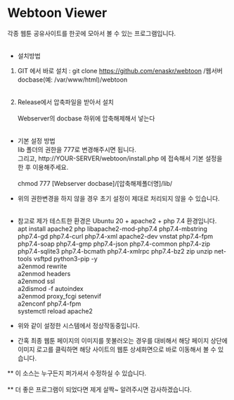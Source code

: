 # Webtoon Viewer

각종 웹툰 공유사이트를 한곳에 모아서 볼 수 있는 프로그램입니다.
<br><br>

* 설치방법<br>
1) GIT 에서 바로 설치 : git clone https://github.com/enaskr/webtoon /웹서버docbase(예: /var/www/html)/webtoon<br><br>

2) Release에서 압축파일을 받아서 설치<br><br>
Webserver의 docbase 하위에 압축해제해서 넣는다<br><br>

* 기본 설정 방법<br>
lib 폴더의 권한을 777로 변경해주시면 됩니다.<br>
그리고, http://YOUR-SERVER/webtoon/install.php 에 접속해서 기본 설정을 한 후 이용해주세요.<br><br>
chmod 777 [Webserver docbase]/[압축해제폴더명]/lib/<br>

* 위의 권한변경을 하지 않을 경우 초기 설정이 제대로 처리되지 않을 수 있습니다.<br><br>

* 참고로 제가 테스트한 환경은 Ubuntu 20 + apache2 + php 7.4 환경입니다.<br>
apt install apache2 php libapache2-mod-php7.4 php7.4-mbstring php7.4-gd php7.4-curl php7.4-xml apache2-dev vnstat php7.4-fpm php7.4-soap php7.4-gmp php7.4-json php7.4-common php7.4-zip php7.4-sqlite3 php7.4-bcmath php7.4-xmlrpc php7.4-bz2 zip unzip net-tools vsftpd python3-pip -y <br>
a2enmod rewrite <br>
a2enmod headers <br>
a2enmod ssl <br>
a2dismod -f autoindex <br>
a2enmod proxy_fcgi setenvif <br>
a2enconf php7.4-fpm <br>
systemctl reload apache2 <br>

* 위와 같이 설정한 시스템에서 정상작동중입니다.<br>

* 간혹 최종 웹툰 페이지의 이미지를 못불러오는 경우를 대비해서 해당 페이지 상단에 이미지 로고를 클릭하면 해당 사이트의 웹툰 상세화면으로 바로 이동해서 볼 수 있습니다.<br>

** 이 소스는 누구든지 퍼가셔서 수정하실 수 있습니다.<br><br>
** 더 좋은 프로그램이 되었다면 제게 살짝~ 알려주시면 감사하겠습니다.<br><br>



